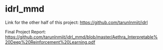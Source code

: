 # idrl_mmd


Link for the other half of this project: https://github.com/tarunlnmiit/idrl

Final Project Report: https://github.com/tarunlnmiit/idrl_mmd/blob/master/Aethra_Interpretable%20Deep%20Reinforcement%20Learning.pdf

